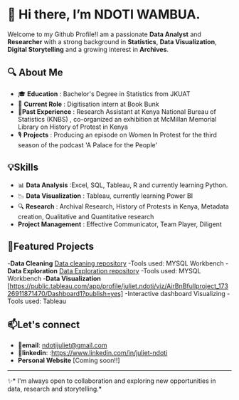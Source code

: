 # 👋 Hi there, I’m NDOTI WAMBUA.

Welcome to my Github Profile!I am a passionate **Data Analyst** and **Researcher** with a strong background in **Statistics**, **Data Visualization**, **Digital Storytelling** and a growing interest in **Archives**.

## 🔍 About Me

- 🎓 **Education** : Bachelor's Degree in Statistics from JKUAT
- 🌱 **Current Role** : Digitisation intern at Book Bunk
- 💼**Past Experience** : Research Assistant at Kenya National Bureau of Statistics (KNBS) , co-organized an exhibition at McMillan Memorial Library on History of Protest in Kenya
- 🎙️ **Projects** : Producing an episode on Women In Protest for the third season of the podcast 'A Palace for the People'

## 💡Skills 
- 📊 **Data Analysis** :Excel, SQL, Tableau, R and currently learning Python.
- 📉 **Data Visualization** : Tableau, currently learning Power BI
- 🔍 **Research** : Archival Research, History of Protests in Kenya, Metadata creation, Qualitative and Quantitative research
- **Project Management** : Effective Communicator, Team Player, Diligent

## 📂Featured Projects
 -**Data Cleaning**  [Data cleaning repository](https://github.com/NDOTIWAMBUA/Data-cleaning-project)
      -Tools used: MYSQL Workbench
 -**Data Exploration**  [Data Exploration repository](https://github.com/NDOTIWAMBUA/SQL-Data-Exploration)
      -Tools used: MYSQL Workbench
 -**Data Visualization** [https://public.tableau.com/app/profile/juliet.ndoti/viz/AirBnBfullproject_17326911871470/Dashboard1?publish=yes]
      -Interactive dashboard Visualizing
      -Tools used: Tableau

 ## 📫Let's connect
- 📩**email**: ndotijuliet@gmail.com
- 🔗**linkedin**: :https://www.linkedin.com/in/juliet-ndoti
- **Personal Website** [Coming soon!!]

---
✨* I'm always open to collaboration and exploring new opportunities in data, research and storytelling.*

  

<!---
NDOTIWAMBUA/NDOTIWAMBUA is a ✨ special ✨ repository because its `README.md` (this file) appears on your GitHub profile.
You can click the Preview link to take a look at your changes.
--->
